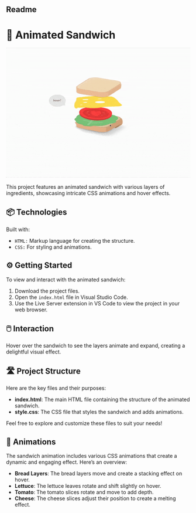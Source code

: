 ## Readme

# 🥪 Animated Sandwich

![Animated Sandwich](./sandwich.gif)

This project features an animated sandwich with various layers of ingredients, showcasing intricate CSS animations and hover effects.

## 📦 Technologies

Built with:

- `HTML:` Markup language for creating the structure.
- `CSS:` For styling and animations.

## ⚙️ Getting Started

To view and interact with the animated sandwich:

1. Download the project files.
2. Open the `index.html` file in Visual Studio Code.
3. Use the Live Server extension in VS Code to view the project in your web browser.

## 🖱️ Interaction

Hover over the sandwich to see the layers animate and expand, creating a delightful visual effect.

## 🛣️ Project Structure

Here are the key files and their purposes:

- **index.html**: The main HTML file containing the structure of the animated sandwich.
- **style.css**: The CSS file that styles the sandwich and adds animations.

Feel free to explore and customize these files to suit your needs!

## 🔄 Animations

The sandwich animation includes various CSS animations that create a dynamic and engaging effect. Here’s an overview:

- **Bread Layers**: The bread layers move and create a stacking effect on hover.
- **Lettuce**: The lettuce leaves rotate and shift slightly on hover.
- **Tomato**: The tomato slices rotate and move to add depth.
- **Cheese**: The cheese slices adjust their position to create a melting effect.

